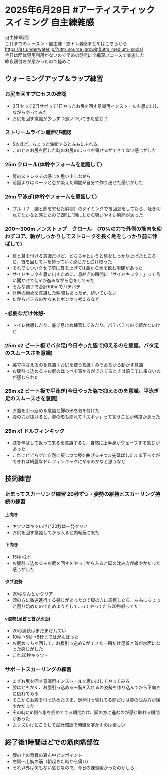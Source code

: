 # 2025年6月29日 #アーティスティックスイミング 自主練雑感
自主練1時間  
これまでのレッスン・自主練・筋トレ雑感まとめはこちらから  
https://as.underwater.jp/?utm_source=growin&utm_medium=social  
今日は団体専用利用がないので早めの時間に全編深いコースで実施した  
昨夜寝付きが悪かったので軽めに  
## ウォーミングアップ＆ラップ練習
### お尻を回すプロセスの確認
- 3日やって2日サボって1日やったお尻を回す意識再インストールを思い出しながらやってみた
- お尻を回す意識が少しずつ追いついてきた感じ？
### ストリームライン蹴伸び確認
- 5本ほど。ちょっと油断すると左右にぶれる。
- このときお尻を回した時のお尻のほっぺを寄せるができてない感じがした
### 25m クロール(体幹やフォームを意識して)
- 肩のストレッチの感じを思い出しながら
- 前回よりはスーッと息が吸えた瞬間が自分で作り出せた感じがした
### 25m 平泳ぎ(体幹やフォームを意識して)
- プル（？　腕と脚を寄せた瞬間）のタイミングで毎回息をしてたら、吐き切れてないなと感じたので2回に1回にしたら吸いやすい瞬間があった
### 200〜300m ノンストップ　クロール　(70%の力で外側の筋肉を使わずコア、軸がしっかりしてストロークを長く地をしっかり前に伸ばして)
- 肩と耳を付ける意識だけど、どちらかというと肩をしっかり上げたところに、首を回して耳を持っていく感じだと受け取った
- それでもついクセで前に首を上げては鼻から水を飲む瞬間があった
- サイドキックを思い出すために、息継ぎの瞬間に「サイドキック！」って言い聞かせて何mか進みながら息をしてみた
- そんな調子で合計100mでバテバテ
- 体幹の締めを意識した瞬間もあったが、続いていない
- だからバテるのかなぁとボンヤリ考えるなど
### -必要なだけ休憩-
- トイレ休憩したり、底で息止め練習してみたり。バテバテなので続かないけど
### 25m x2 ビート板でバタ足(今日やった脇で抑えるのを意識。バタ足のスムースさを意識)
- 脇で押さえるのを意識＋お尻を使う意識＋みぞおちから動かす意識
- お腹引っ込める＋お尻のほっぺを寄せるができてるときは前モモに来ないのが感じられた
### 25m x2 ビート板で平泳ぎ(今日やった脇で抑えるのを意識。平泳ぎ足のスムースさを意識)
- お腹を引っ込める意識と脚の形を気を付けた
- 腹の力が抜けると、脚の形も崩れて「ズボッ」って言うことが何度かあった
### 25m x1 ドルフィンキック
- 膝を伸ばして返って来るを意識すると、自然に上半身がウェーブする感じがあった
- これにビビらずに自然に戻しつつ膝を曲げる→つま先延ばしたまま下ろすができれば綺麗なドルフィンキックになるのかなと思うなど
## 技術練習
### 止まってスカーリング練習 20秒ずつ・姿勢の維持とスカーリング持続の練習
#### 上向き
- キツいはキツいけど20秒は一発クリア
- お尻を回す意識してから入ると内転筋に来た
#### 下向き
- 15秒×2本
- お腹引っ込める＋お尻を回すをやってから入ると脚の沈み方が緩やかだった感じがした
#### タブ姿勢
- 20秒なんとかクリア
- 頭の方に微速進行する感じがあったので脚の方に調整したら、左右にちょっと回り始めたので止めようとして…ってやってたら20秒経ってた
#### v姿勢(足首と首が水面)
- 20秒連続はまだまだムズい
- 10秒→5秒→8秒まではがんばった
- お尻めっちゃ回して、お腹引っ込めるができた一瞬だけ足首と首が水面になった感じがした
- これ20秒キッツー
### サポートスカーリングの練習
- まずお尻を回す意識再インストールを思い出してやってみる
- 膝はともかく、お腹引っ込める＋胸を入れるの姿勢を作り込んでから下向きに倒れてみる
- そこからお腹を引っ込めたまま、足が引っ張れてる間だけは脚の沈み方が緩やかだった
- その時にin側へ水を掴めててる瞬間だけ、脚の方に進むのが感じ取れる瞬間があった
- ムッズいけどこうして試行錯誤で時間を溶かすのは楽しい
## 終了後1時間ほどでの筋肉痛部位
- 腰の上の背骨の真ん中ピンポイント
- 左肩～上腕の筋（朝起きた時から痛い）
- それ以外は何もない感じなので、今日の練習緩かったのかしら…